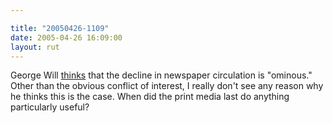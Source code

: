 ```yaml
---

title: "20050426-1109"
date: 2005-04-26 16:09:00
layout: rut
---
```


<p> George Will <a href="http://www.townhall.com/columnists/georgewill/gw20050424.shtml">thinks</a>
that the decline in newspaper circulation is "ominous."  Other than
the obvious conflict of interest, I really don't see any reason
why he thinks this is the case.  When did the print media last do
anything particularly useful?</p>

